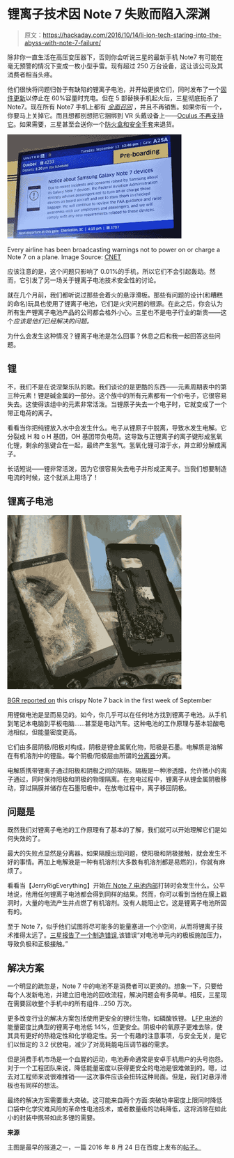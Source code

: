 # 锂离子技术因 Note 7 失败而陷入深渊

> 原文：<https://hackaday.com/2016/10/14/li-ion-tech-staring-into-the-abyss-with-note-7-failure/>

除非你一直生活在高压变压器下，否则你会听说三星的最新手机 Note7 有可能在毫无预警的情况下变成一枚小型手雷。现有超过 250 万台设备，这让该公司及其消费者相当头疼。

他们很快将问题归咎于有缺陷的锂离子电池，并开始更换它们，同时发布了一个[固件更新](https://www.cnet.com/news/samsung-galaxy-note-7-limit-battery-life-to-60-percent/)以停止在 60%容量时充电。但在 5 部替换手机起火后，三星彻底扼杀了 Note7。现在所有 Note7 手机上都有 [*全面召回*](http://www.samsung.com/us/note7recall/) ，并且不再销售。如果你有一个，你要马上关掉它。而且想都别想把它捆绑到 VR 头戴设备上——[Oculus 不再支持它](http://www.androidcentral.com/oculus-disables-gear-vr-compatibility-note-7)。如果需要，三星甚至会送你一个[防火盒和安全手套](http://money.cnn.com/2016/10/12/technology/samsung-fireproof-box/)来退货。

![note_01](img/60b374662c56ddcf4c5962ba63eedcd6.png)

Every airline has been broadcasting warnings not to power on or charge a Note 7 on a plane. Image Source: [CNET](https://www.cnet.com/news/why-is-samsung-galaxy-note-7-exploding-overheating/)

应该注意的是，这个问题只影响了 0.01%的手机，所以它们不会引起轰动。然而，它引发了另一场关于锂离子电池技术安全性的讨论。

就在几个月前，我们都听说过那些会着火的悬浮滑板。那些有问题的设计(和糟糕的命名)玩具也使用了锂离子电池，它们是火灾问题的根源。在此之后，你会认为所有生产锂离子电池产品的公司都会格外小心。三星也不是电子行业的新贵——这个*应该是他们已经解决的问题。*

为什么会发生这种情况？锂离子电池是怎么回事？休息之后和我一起回答这些问题。

## 锂

不，我们不是在说涅槃乐队的歌。我们谈论的是更酷的东西——元素周期表中的第三种元素！锂是碱金属的一部分。这个族中的所有元素都有一个价电子，它很容易失去。这使得该组中的元素非常活泼。当锂原子失去一个电子时，它就变成了一个带正电荷的离子。

看看当你把纯锂放入水中会发生什么。电子从锂原子中脱离，导致水发生电解。它分裂成 H 和 o H 基团，OH 基团带负电荷。这导致与正锂离子的离子键形成氢氧化锂，剩余的氢键合在一起，最终产生氢气。氢氧化锂可溶于水，并立即分解成离子。

长话短说——锂非常活泼，因为它很容易失去电子并形成正离子。当我们想要制造电流的时候，这个就派上用场了！

## 锂离子电池

![note_02](img/ecef133bc4984c6385b4faf1376e8142.png)

[BGR reported on](http://bgr.com/2016/09/07/galaxy-note-7-recall-battery-explosions/) this crispy Note 7 back in the first week of September

用锂做电池是显而易见的。如今，你几乎可以在任何地方找到锂离子电池。从手机到笔记本电脑到平板电脑……甚至是电动汽车。这种电池的工作原理与基本铅酸电池相似，但能量密度更高。

它们由多层阴极/阳极对构成，阴极是锂金属氧化物，阳极是石墨。电解质是溶解在有机溶剂中的锂盐。每个阴极/阳极层由所谓的[分离器](https://en.wikipedia.org/wiki/Separator_(electricity))分离。

电解质携带锂离子通过阳极和阴极之间的隔板。隔板是一种渗透膜，允许微小的离子通过，同时保持阳极和阴极的物理隔离。在充电过程中，锂离子从锂金属阴极移动，穿过隔膜并储存在石墨阳极中。在放电过程中，离子移回阴极。

## 问题是

既然我们对锂离子电池的工作原理有了基本的了解，我们就可以开始理解它们是如何失效的了。

最大的失败点显然是分离器。如果隔膜出现问题，使阳极和阴极接触，就会发生不好的事情。再加上电解液是一种有机溶剂(大多数有机溶剂都是易燃的)，你就有麻烦了。

看看当【JerryRigEverything】开始[在 Note 7 电池内部](https://www.youtube.com/watch?v=_Cd2WIxKRDk&feature=youtu.be&t=175)打转时会发生什么。公平地说，他用任何锂离子电池都会得到同样的结果。然而，你可以看到当他在膜上戳洞时，大量的电流产生并点燃了有机溶剂。没有人能阻止它。这是锂离子电池所固有的。

至于 Note 7，似乎他们试图将尽可能多的能量塞进一个小空间，从而将锂离子技术推得太远了。[三星报告了一个制造错误](https://www.bloomberg.com/news/articles/2016-09-13/samsung-blames-small-battery-flaw-for-igniting-note-7-recall),该错误“对电池单元内的极板施加压力，导致负极和正极接触。”

## 解决方案

一个明显的疏忽是，Note 7 中的电池不是消费者可以更换的。想象一下，只要给每个人发新电池，并建立旧电池的回收流程，解决问题会有多简单。相反，三星现在需要回收整个手机中的所有组件…250 万次。

更多改变行业的解决方案包括使用更安全的锂衍生物，如磷酸铁锂。 [LFP 电池](https://en.wikipedia.org/wiki/Lithium_iron_phosphate_battery)的能量密度比典型的锂离子电池低 14%，但更安全。阴极中的氧原子更难去除，使其具有更好的热稳定性和化学稳定性。另一个有趣的注意事项，与安全无关，是它们以恒定的 3.2 伏放电，减少了对高耗能电压调节器的需求。

但是消费手机市场是一个血腥的运动，电池寿命通常是安卓手机用户的头号抱怨。对于一个工程团队来说，降低能量密度以获得更安全的电池是很难做到的。嗯，过去对工程师来说很难推销——这次事件应该会扭转这种局面。但是，我们对悬浮滑板也有同样的想法。

最终的解决方案需要重大突破。这可能来自两个方面:突破功率密度上限同时降低口袋中化学灾难风险的革命性电池技术，或者数量级的功耗降低，这将消除在如此小的封装中携带如此多锂的需要。

**来源**

主图是最早的报道之一，一篇 2016 年 8 月 24 日在百度上发布的[帖子。](http://tieba.baidu.com/p/4747843017)